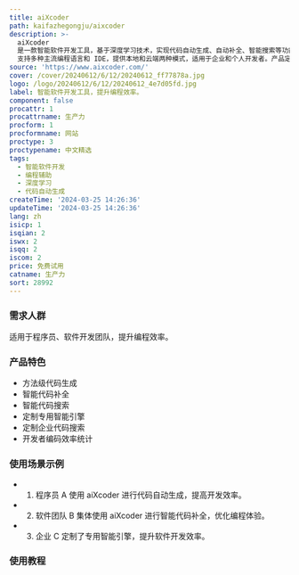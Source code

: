 ```yaml
---
title: aiXcoder
path: kaifazhegongju/aixcoder
description: >-
  aiXcoder
  是一款智能软件开发工具，基于深度学习技术，实现代码自动生成、自动补全、智能搜索等功能，提升开发效率。其方法级代码生成、智能代码补全等功能可帮助程序员提高工作效率。aiXcoder
  支持多种主流编程语言和 IDE，提供本地和云端两种模式，适用于企业和个人开发者。产品定位于提供智能化编程辅助，助力开发者提升编程体验。
source: 'https://www.aixcoder.com/'
cover: /cover/20240612/6/12/20240612_ff77878a.jpg
logo: /logo/20240612/6/12/20240612_4e7d05fd.jpg
label: 智能软件开发工具，提升编程效率。
component: false
procattr: 1
procattrname: 生产力
procform: 1
procformname: 网站
proctype: 3
proctypename: 中文精选
tags:
  - 智能软件开发
  - 编程辅助
  - 深度学习
  - 代码自动生成
createTime: '2024-03-25 14:26:36'
updateTime: '2024-03-25 14:26:36'
lang: zh
isicp: 1
isqian: 2
iswx: 2
isqq: 2
iscom: 2
price: 免费试用
catname: 生产力
sort: 28992
---
```




### 需求人群
适用于程序员、软件开发团队，提升编程效率。

### 产品特色
- 方法级代码生成
- 智能代码补全
- 智能代码搜索
- 定制专用智能引擎
- 定制企业代码搜索
- 开发者编码效率统计

### 使用场景示例
- 1. 程序员 A 使用 aiXcoder 进行代码自动生成，提高开发效率。
- 2. 软件团队 B 集体使用 aiXcoder 进行智能代码补全，优化编程体验。
- 3. 企业 C 定制了专用智能引擎，提升软件开发效率。

### 使用教程


  
